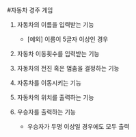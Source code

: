 #자동차 경주 게임

1. 자동차의 이름을 입력받는 기능  
    * [예외] 이름이 5글자 이상인 경우  

2. 자동차 이동횟수를 입력받는 기능

3. 자동차의 전진 혹은 멈춤을 결정하는 기능

4. 자동차를 이동시키는 기능  

5. 자동차의 위치를 출력하는 기능

6. 우승자를 출력하는 기능  
    * 우승자가 두명 이상일 경우에도 모두 출력